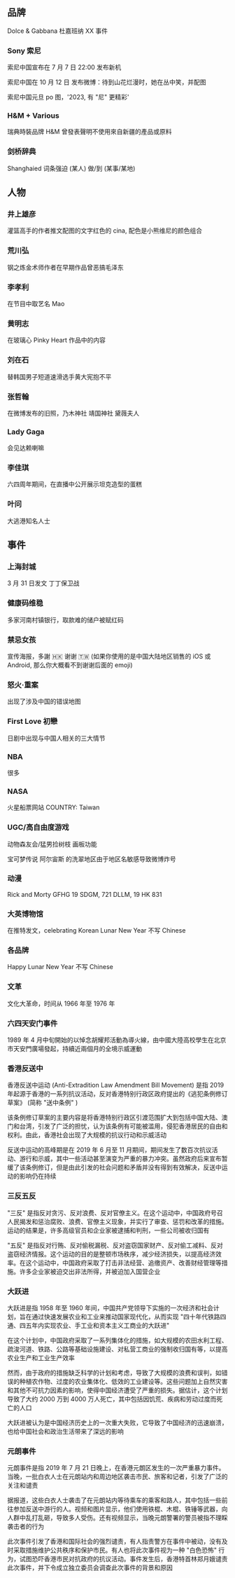 
## 品牌

Dolce & Gabbana 杜嘉班纳 XX 事件

### Sony 索尼

索尼中国宣布在 7 月 7 日 22:00 发布新机

索尼中国在 10 月 12 日 发布微博：待到山花烂漫时，她在丛中笑，并配图

索尼中国元旦 po 图，'2023, 有 "尼" 更精彩'

### H&M + Various

瑞典時裝品牌 H&M 曾發表聲明不使用來自新疆的產品或原料

### 剑桥辞典

Shanghaied 词条强迫 (某人) 做/到 (某事/某地)

## 人物

### 井上雄彦

灌篮高手的作者推文配图的文字红色的 cina, 配色是小熊维尼的颜色组合

### 荒川弘

钢之炼金术师作者在早期作品曾恶搞毛泽东

### 李孝利

在节目中取艺名 Mao

### 黄明志

在玻璃心 Pinky Heart 作品中的内容

### 刘在石

替韩国男子短道速滑选手黄大宪抱不平

### 张哲翰

在微博发布的旧照，乃木神社 靖国神社 黛薇夫人

### Lady Gaga

会见达赖喇嘛

### 李佳琪

六四周年期间，在直播中公开展示坦克造型的蛋糕

### 叶问

大逃港知名人士

## 事件

### 上海封城

3 月 31 日发文 丁丁保卫战

### 健康码维稳

多家河南村镇银行，取款难的储户被赋红码

### 禁忌女孩

宣传海报，多謝 🇭🇰 谢谢 🇹🇼 (如果你使用的是中国大陆地区销售的 iOS 或 Android, 那么你大概看不到谢谢后面的 emoji)

### 怒火·重案

出现了涉及中国的错误地图

### First Love 初戀

日剧中出现与中国人相关的三大情节

### NBA

很多

### NASA

火星船票网站 COUNTRY: Taiwan

### UGC/高自由度游戏

动物森友会/猛男捡树枝 画板功能

宝可梦传说 阿尔宙斯 的洗翠地区由于地区名敏感导致微博炸号

### 动漫

Rick and Morty GFHG 19 SDGM, 721 DLLM, 19 HK 831

### 大英博物馆

在推特发文，celebrating Korean Lunar New Year 不写 Chinese

### 各品牌

Happy Lunar New Year 不写 Chinese

### 文革

文化大革命，时间从 1966 年至 1976 年

### 六四天安门事件

1989 年 4 月中旬開始的以悼念胡耀邦活動為導火線，由中國大陸高校學生在北京市天安門廣場發起，持續近兩個月的全境示威運動

### 香港反送中

香港反送中运动 (Anti-Extradition Law Amendment Bill Movement) 是指 2019 年起源于香港的一系列抗议活动，反对香港特别行政区政府提出的《逃犯条例修订草案》 (简称 "送中条例" ) 

该条例修订草案的主要内容是将香港特别行政区引渡范围扩大到包括中国大陆、澳门和台湾，引发了广泛的担忧，认为该条例有可能被滥用，侵犯香港居民的自由和权利。由此，香港社会出现了大规模的抗议行动和示威活动

反送中运动的高峰期是在 2019 年 6 月至 11 月期间，期间发生了数百次抗议活动、游行和示威，其中一些活动甚至演变为严重的暴力冲突。虽然政府后来宣布暂缓了该条例修订，但是由此引发的社会问题和矛盾并没有得到有效解决，反送中运动的影响仍在持续

### 三反五反

"三反" 是指反对贪污、反对浪费、反对官僚主义。在这个运动中，中国政府号召人民揭发和惩治腐败、浪费、官僚主义现象，并实行了审查、惩罚和改革的措施。运动的结果是，许多高级官员和企业家被逮捕和判刑，一些公司被收归国有

"五反" 是指反对行贿、反对偷税漏税、反对盗窃国家财产、反对偷工减料、反对盗窃经济情报。这个运动的目的是整顿市场秩序，减少经济损失，以提高经济效率。在这个运动中，中国政府采取了打击非法经营、追缴资产、改善财经管理等措施。许多企业家被迫交出非法所得，并被迫加入国营企业

### 大跃进

大跃进是指 1958 年至 1960 年间，中国共产党领导下实施的一次经济和社会计划，旨在通过快速发展农业和工业来推动国家现代化，从而实现 "四十年代铁路四通、四五年内实现农业、手工业和资本主义工商业的大跃进" 

在这个计划中，中国政府采取了一系列集体化的措施，如大规模的农田水利工程、疏浚河道、铁路、公路等基础设施建设、对私营工商业的强制收归国有等，以提高农业生产和工业生产效率

然而，由于政府的措施缺乏科学的计划和考虑，导致了大规模的浪费和误判，如错误的种植农作物、过度的农业集体化、低效的工业建设等。这些问题加上自然灾害和其他不可抗力因素的影响，使得中国经济遭受了严重的损失。据估计，这个计划导致了大约 2000 万到 4000 万人死亡，其中包括因饥荒、疾病和劳动过度而死亡的人口

大跃进被认为是中国经济历史上的一次重大失败，它导致了中国经济的迅速崩溃，也给中国社会和政治生活带来了深远的影响

### 元朗事件

元朗事件是指 2019 年 7 月 21 日晚上，在香港元朗区发生的一次严重暴力事件。当晚，一批白衣人士在元朗站内和周边地区袭击市民、旅客和记者，引发了广泛的关注和谴责

据报道，这些白衣人士袭击了在元朗站内等待乘车的乘客和路人，其中包括一些前往参加反送中游行的人。视频和图片显示，他们使用铁棍、木棍、铁锤等武器，向人群中乱打乱砸，导致多人受伤。还有视频显示，当晚元朗警署的警员被指不理睬袭击者的行为

此次事件引发了香港和国际社会的强烈谴责，有人指责警方在事件中被动，没有及时采取措施维护公共秩序和保护市民。有人也将此次事件视为一种 "白色恐怖" 行为，试图恐吓香港市民对抗政府的抗议活动。事件发生后，香港特首林郑月娥谴责此次事件，并下令成立独立委员会调查此次事件的背景和原因
